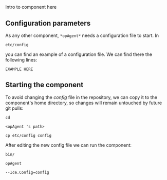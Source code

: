 ```
```
#
``` opAgent
```
Intro to component here


## Configuration parameters
As any other component,
``` *opAgent* ```
needs a configuration file to start. In

    etc/config

you can find an example of a configuration file. We can find there the following lines:

    EXAMPLE HERE

    
## Starting the component
To avoid changing the *config* file in the repository, we can copy it to the component's home directory, so changes will remain untouched by future git pulls:

    cd

``` <opAgent 's path> ```

    cp etc/config config
    
After editing the new config file we can run the component:

    bin/

```opAgent ```

    --Ice.Config=config
